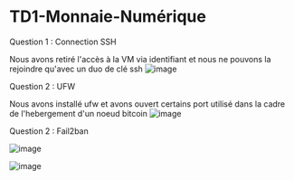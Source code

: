 # TD1-Monnaie-Numérique

Question 1 : Connection SSH 

Nous avons retiré l'accès à la VM via identifiant et nous ne pouvons la rejoindre qu'avec un duo de clé ssh
![image](https://user-images.githubusercontent.com/76626503/134393696-b8f07432-d47b-490f-ba2b-ff0e0ca6090d.png)


Question 2 : UFW

Nous avons installé ufw et avons ouvert certains port utilisé dans la cadre de l'hebergement d'un noeud bitcoin
![image](https://user-images.githubusercontent.com/76626503/134393856-0bf821d5-71e5-4bb2-b759-92e9170df52d.png)

Question 2 : Fail2ban

![image](https://user-images.githubusercontent.com/76626503/133804476-2a91847a-b624-416f-bedc-9e2bae24aca5.png)


![image](https://user-images.githubusercontent.com/76626503/133804947-ae62a539-969d-423a-a86b-a043e56086d9.png)

